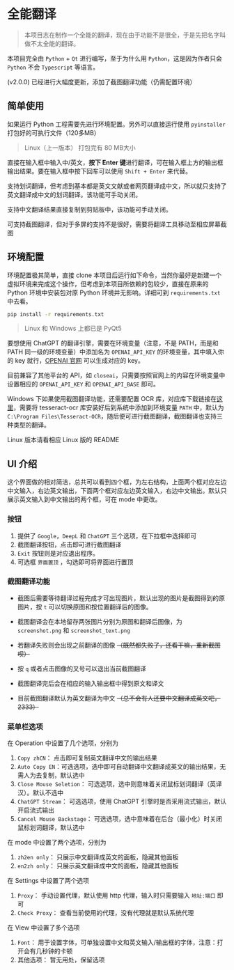 # 全能翻译

> 本项目志在制作一个全能的翻译，现在由于功能不是很全，于是先把名字叫做不太全能的翻译。

本项目完全由 `Python` + `Qt` 进行编写，至于为什么用 `Python`，这是因为作者只会 `Python` 不会 `Typescript` 等语言。

(v2.0.0) 已经进行大幅度更新，添加了截图翻译功能（仍需配置环境）

## 简单使用

如果运行 Python 工程需要先进行环境配置。另外可以直接运行使用 `pyinstaller` 打包好的可执行文件（120多MB）

> Linux（上一版本） 打包完有 80 MB大小

直接在输入框中输入中/英文，**按下 Enter 键**进行翻译，可在输入框上方的输出框输出结果。要在输入框中按下回车可以使用 `Shift + Enter` 来代替。

支持划词翻译，但考虑到基本都是英文文献或者网页翻译成中文，所以就只支持了英文翻译成中文的划词翻译。该功能可手动关闭。

支持中文翻译结果直接复制到剪贴板中，该功能可手动关闭。

可支持截图翻译，但对于多屏的支持不是很好，需要将翻译工具移动至相应屏幕截图

## 环境配置

环境配置极其简单，直接 clone 本项目后运行如下命令，当然你最好是新建一个虚拟环境来完成这个操作，但考虑到本项目所依赖的包较少，直接在原来的 Python 环境中安装包对原 Python 环境并无影响。详细可到 `requirements.txt` 中去看。

```bash
pip install -r requirements.txt
```

> Linux 和 Windows 上都已是 PyQt5

要想使用 ChatGPT 的翻译引擎，需要在环境变量（注意，不是 PATH，而是和 PATH 同一级的环境变量）中添加名为 `OPENAI_API_KEY` 的环境变量，其中填入你的 key 就行，[OPENAI 官网](https://platform.openai.com/account/api-keys) 可以生成对应的 key。

目前兼容了其他平台的 API，如 `closeai`，只需要按照官网上的内容在环境变量中设置相应的 `OPENAI_API_KEY` 和 `OPENAI_API_BASE` 即可。

Windows 下如果使用截图翻译功能，还需要配置 OCR 库，对应库下载链接在[这里](https://github.com/UB-Mannheim/tesseract/wiki)，需要将 tesseract-ocr 库安装好后到系统中添加到环境变量 `PATH` 中，默认为 `C:\Program Files\Tesseract-OCR`，随后便可进行截图翻译，截图翻译也支持三种类型的翻译。

Linux 版本请看相应 Linux 版的 README

## UI 介绍

这个界面做的相对简洁，总共可以看到四个框，为左右结构，上面两个框对应左边中文输入，右边英文输出，下面两个框对应左边英文输入，右边中文输出。默认只展示英文输入到中文输出的两个框，可在 mode 中更改。

### 按钮

1. 提供了 `Google`，`DeepL` 和 `ChatGPT` 三个选项，在下拉框中选择即可
2. 截图翻译按钮，点击即可进行截图翻译
3. `Exit` 按钮则是对应退出程序。
4. 可选框 `界面置顶` ，勾选即可将界面进行置顶

### 截图翻译功能

+ 截图后需要等待翻译过程完成才可出现图片，默认出现的图片是截图得到的原图片，按 `t` 可以切换原图和按位置翻译后的图像。

+ 截图翻译会在本地留存两张图片分别为原图和翻译后图像，为 `screenshot.png` 和 `screenshot_text.png` 

+ 若翻译失败则会出现之前翻译的图像 ~~（既然都失败了，还看干嘛，重新截图呗）~~

+ 按 `q` 或者点击图像的叉号可以退出当前截图翻译

+ 截图翻译完后会在相应的输入输出框中得到原文和译文

+ 目前截图翻译默认为英文翻译为中文 ~~（总不会有人还要中文翻译成英文吧，2333）~~

### 菜单栏选项

在 Operation 中设置了几个选项，分别为

1. `Copy zhCN`： 点击即可复制英文翻译中文的输出结果
2. `Auto Copy EN`：可选选项，选中即可自动翻译中文翻译成英文的输出结果，无需人为去复制，默认选中
3. `Close Mouse Seletion`： 可选选项，选中则意味着关闭鼠标划词翻译（英译汉）。默认不选中
4. `ChatGPT Stream`： 可选选项，使用 ChatGPT 引擎时是否采用流式输出，默认开启流式输出
5. `Cancel Mouse Backstage`： 可选选项，选中意味着在后台（最小化）时关闭鼠标划词翻译，默认选中

在 mode 中设置了两个选项，分别为

1. `zh2en only`： 只展示中文翻译成英文的面板，隐藏其他面板
2. `en2zh only`： 只展示英文翻译成中文的面板，隐藏其他面板

在 Settings 中设置了两个选项

1. `Proxy`： 手动设置代理，默认使用 http 代理，输入时只需要输入 `地址:端口` 即可
2. `Check Proxy`： 查看当前使用的代理，没有代理就是默认系统代理

在 View 中设置了多个选项

1. `Font`： 用于设置字体，可单独设置中文和英文输入/输出框的字体，注意：打开会有几秒钟的卡顿
2. 其他选项： 暂无用处，保留选项

